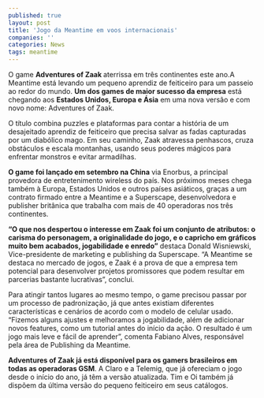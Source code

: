 ```yaml
---
published: true
layout: post
title: 'Jogo da Meantime em voos internacionais'
companies: ''
categories: News
tags: meantime
---
```

O game <span style="font-weight: bold;">Adventures of Zaak </span>aterrissa em três continentes este ano.A Meantime está levando um pequeno aprendiz de feiticeiro para um passeio ao redor do mundo. <span style="font-weight: bold;">Um dos games de maior sucesso da empresa</span> está chegando aos <span style="font-weight: bold;">Estados Unidos, Europa e Ásia</span> em uma nova versão e com novo nome: Adventures of Zaak.

O título combina puzzles e plataformas para contar a história de um desajeitado aprendiz de feiticeiro que precisa salvar as fadas capturadas por um diabólico mago. Em seu caminho, Zaak atravessa penhascos, cruza obstáculos e escala montanhas, usando seus poderes mágicos para enfrentar monstros e evitar armadilhas.

<span style="font-weight: bold;">O game foi lançado em setembro na China</span> via Enorbus, a principal provedora de entretenimento wireless do país. Nos próximos meses chega também à Europa, Estados Unidos e outros países asiáticos, graças a um contrato firmado entre a Meantime e a Superscape, desenvolvedora e publisher britânica que trabalha com mais de 40 operadoras nos três continentes.

<span style="font-weight: bold;">“O que nos despertou o interesse em Zaak foi um conjunto de atributos: o carisma do personagem, a originalidade do jogo, e o capricho em gráficos muito bem acabados, jogabilidade e enredo”</span> destaca Donald Wisniewski, Vice-presidente de marketing e publishing da Superscape. “A Meantime se destaca no mercado de jogos, e Zaak é a prova de que a empresa tem potencial para desenvolver projetos promissores que podem resultar em parcerias bastante lucrativas”, conclui.

Para atingir tantos lugares ao mesmo tempo, o game precisou passar por um processo de padronização, já que antes existiam diferentes características e cenários de acordo com o modelo de celular usado. “Fizemos alguns ajustes e melhoramos a jogabilidade, além de adicionar novos features, como um tutorial antes do início da ação. O resultado é um jogo mais leve e fácil de aprender”, comenta Fabiano Alves, responsável pela área de Publishing da Meantime.

<span style="font-weight: bold;">Adventures of Zaak já está disponível para os gamers brasileiros em todas as operadoras GSM</span>. A Claro e a Telemig, que já ofereciam o jogo desde o início do ano, já têm a versão atualizada. Tim e Oi também já dispõem da última versão do pequeno feiticeiro em seus catálogos.


